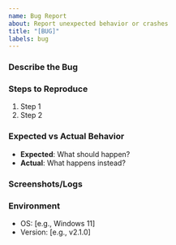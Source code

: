 ```yaml
---
name: Bug Report
about: Report unexpected behavior or crashes
title: "[BUG]"
labels: bug
---
```


### Describe the Bug
<!-- A clear, concise description. -->

### Steps to Reproduce
1. Step 1
2. Step 2

### Expected vs Actual Behavior
- **Expected**: What should happen?
- **Actual**: What happens instead?

### Screenshots/Logs
<!-- Add error logs or screenshots. -->

### Environment
- OS: [e.g., Windows 11]
- Version: [e.g., v2.1.0]